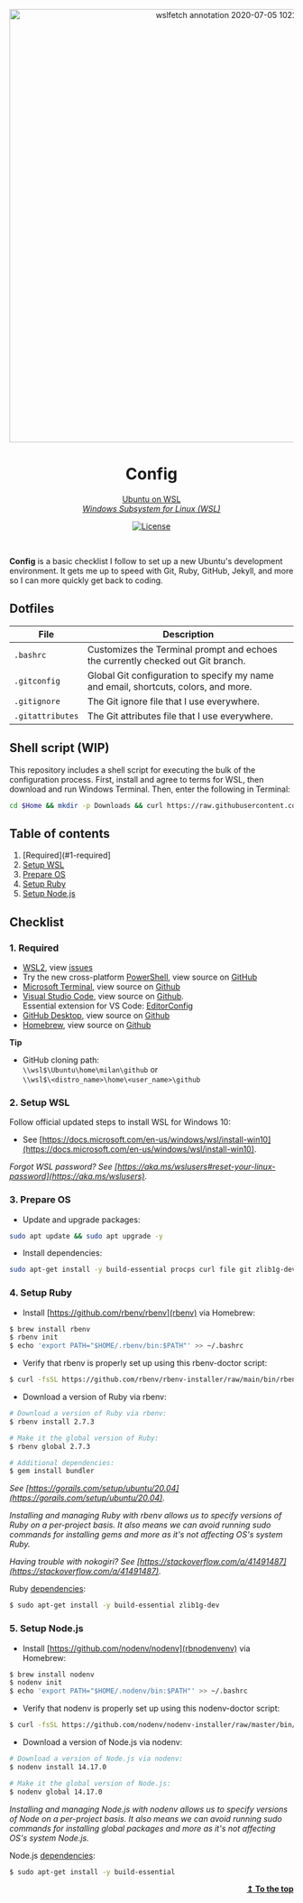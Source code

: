 <p align="center">
  <img width="768" alt="wslfetch annotation 2020-07-05 102241" src="https://user-images.githubusercontent.com/9361180/86525639-9b270e80-bea9-11ea-9e01-631086c8dfc2.png" />  
</p>
<h1 align="center">Config</h1>
<p align="center">
  <a href="https://ubuntu.com/wsl">Ubuntu on WSL</a>
  <br />
  <a href="https://aka.ms/wsl"><em>Windows Subsystem for Linux (WSL)</em></a>
</p>
<div align="center">

[![License](https://img.shields.io/github/license/MilanAryal/config.svg?branch=master)](https://github.com/MilanAryal/config/blob/master/LICENSE)

</div><br />

**Config** is a basic checklist I follow to set up a new Ubuntu's development environment. It gets me up to speed with Git, Ruby, GitHub, Jekyll, and more so I can more quickly get back to coding.

## Dotfiles

| File | Description |
| --- | --- |
| `.bashrc` | Customizes the Terminal prompt and echoes the currently checked out Git branch. |
| `.gitconfig` | Global Git configuration to specify my name and email, shortcuts, colors, and more. |
| `.gitignore` | The Git ignore file that I use everywhere. |
| `.gitattributes` | The Git attributes file that I use everywhere. |

## Shell script (WIP)

This repository includes a shell script for executing the bulk of the configuration process. First, install and agree to terms for WSL, then download and run Windows Terminal. Then, enter the following in Terminal:

```bash
cd $Home && mkdir -p Downloads && curl https://raw.githubusercontent.com/MilanAryal/config/master/config.sh > ~/Downloads/config.sh && bash ~/Downloads/config.sh
```

## Table of contents

1. [Required](#1-required]
2. [Setup WSL](#2-install-wsl)
3. [Prepare OS](#3-prepare-os)
4. [Setup Ruby](#4-setup-ruby)
5. [Setup Node.js](#5-setup-nodejs)

## Checklist

### 1. Required

- [WSL2](https://aka.ms/wsl2),
  view [issues](https://github.com/microsoft/WSL/issues)
- Try the new cross-platform [PowerShell](https://aka.ms/pscore6),
  view source on [GitHub](https://github.com/PowerShell/PowerShell)
- [Microsoft Terminal](https://aka.ms/terminal),
  view source on [Github](https://github.com/microsoft/terminal)
- [Visual Studio Code](https://code.visualstudio.com/),
  view source on [Github](https://github.com/Microsoft/vscode).<br />
  Essential extension for VS Code: [EditorConfig](https://marketplace.visualstudio.com/items?itemName=EditorConfig.EditorConfig)
- [GitHub Desktop](https://desktop.github.com/),
  view source on [Github](https://github.com/desktop/desktop)
- [Homebrew](https://brew.sh/),
  view source on [Github](https://github.com/Homebrew/brew)

**Tip**
- GitHub cloning path: <br />
  `\\wsl$\Ubuntu\home\milan\github` or <br />
  `\\wsl$\<distro_name>\home\<user_name>\github`

### 2. Setup WSL

Follow official updated steps to install WSL for Windows 10:

- See [https://docs.microsoft.com/en-us/windows/wsl/install-win10](https://docs.microsoft.com/en-us/windows/wsl/install-win10).

_Forgot WSL password? See [https://aka.ms/wslusers#reset-your-linux-password](https://aka.ms/wslusers)._

### 3. Prepare OS

- Update and upgrade packages:

```bash
sudo apt update && sudo apt upgrade -y
```

- Install dependencies:

```bash
sudo apt-get install -y build-essential procps curl file git zlib1g-dev
```

### 4. Setup Ruby

- Install [https://github.com/rbenv/rbenv](rbenv) via Homebrew:

```bash
$ brew install rbenv
$ rbenv init
$ echo 'export PATH="$HOME/.rbenv/bin:$PATH"' >> ~/.bashrc
```

- Verify that rbenv is properly set up using this rbenv-doctor script:

```bash
$ curl -fsSL https://github.com/rbenv/rbenv-installer/raw/main/bin/rbenv-doctor | bash
```

- Download a version of Ruby via rbenv:

```bash
# Download a version of Ruby via rbenv:
$ rbenv install 2.7.3

# Make it the global version of Ruby: 
$ rbenv global 2.7.3

# Additional dependencies:
$ gem install bundler
```

_See [https://gorails.com/setup/ubuntu/20.04](https://gorails.com/setup/ubuntu/20.04)._

_Installing and managing Ruby with rbenv allows us to specify versions of Ruby on a per-project basis. It also means we can avoid running sudo commands for installing gems and more as it's not affecting OS's system Ruby._

_Having trouble with nokogiri? See [https://stackoverflow.com/a/41491487](https://stackoverflow.com/a/41491487)._


Ruby [dependencies](https://jekyllrb.com/docs/installation/ubuntu/#install-dependencies):

```bash
$ sudo apt-get install -y build-essential zlib1g-dev
```

### 5. Setup Node.js

- Install [https://github.com/nodenv/nodenv](rbnodenvenv) via Homebrew:

```bash
$ brew install nodenv
$ nodenv init
$ echo 'export PATH="$HOME/.nodenv/bin:$PATH"' >> ~/.bashrc
```

- Verify that nodenv is properly set up using this nodenv-doctor script:

```bash
$ curl -fsSL https://github.com/nodenv/nodenv-installer/raw/master/bin/nodenv-doctor | bash
```

- Download a version of Node.js via nodenv:

```bash
# Download a version of Node.js via nodenv:
$ nodenv install 14.17.0

# Make it the global version of Node.js: 
$ nodenv global 14.17.0
```

_Installing and managing Node.js with nodenv allows us to specify versions of Node on a per-project basis. It also means we can avoid running sudo commands for installing global packages and more as it's not affecting OS's system Node.js._

Node.js [dependencies](https://github.com/nodesource/distributions/blob/master/README.md#debinstall):

```bash
$ sudo apt-get install -y build-essential
```

<p align="right"><a href="#table-of-contents"><b>↥ To the top</b></a></p>
